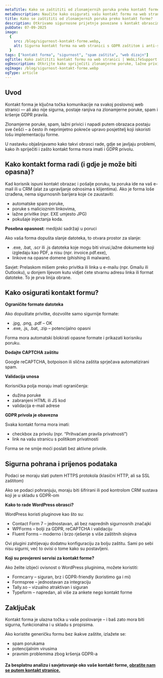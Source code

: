 ```yaml
---
metaTitle: Kako se zaštititi od zlonamjernih poruka preko kontakt forme | WebLifeSupport
metaDescription: Naučite kako osigurati vašu kontakt formu na web stranici od spama, virusa i GDPR problema – savjeti iz prakse.
title: Kako se zaštititi od zlonamjernih poruka preko kontakt forme?
description: Otkrivamo sigurnosne prijetnje povezane s kontakt obrascima i kako ih možete spriječiti kroz kvalitetnu implementaciju i provjerene servise.
pubDate: 07-09-2025
image:
  {
    src: /blog/sigurnost-kontakt-forme.webp,
    alt: Sigurna kontakt forma na web stranici s GDPR zaštitom i anti-spam mjerama,
  }
tags: ["kontakt forma", "sigurnost", "spam zaštita", "web dizajn"]
ogTitle: Kako zaštititi kontakt formu na web stranici | WebLifeSupport
ogDescription: Otkrijte kako spriječiti zlonamjerne poruke, lažne privitke i neželjeni spam kroz sigurnu i profesionalnu izradu kontakt obrasca.
ogImage: /blog/sigurnost-kontakt-forme.webp
ogType: article
---
```


## Uvod

Kontakt forma je ključna točka komunikacije na svakoj poslovnoj web stranici — ali ako nije sigurna, postaje ranjiva na zlonamjerne poruke, spam i kršenje GDPR pravila.

Zlonamjerne poruke, spam, lažni privici i napadi putem obrazaca postaju sve češći – a često ih neprimjetno pokreće upravo posjetitelj koji iskoristi lošu implementaciju forme.

U nastavku objašnjavamo kako takvi obrasci rade, gdje se javljaju problemi, kako ih spriječiti i zašto kontakt forma mora imati i GDPR privolu.

## Kako kontakt forma radi (i gdje je može biti opasna)?

Kad korisnik ispuni kontakt obrazac i pošalje poruku, ta poruka ide na vaš e-mail ili u CRM (alat za upravljanje odnosima s klijentima). Ako je forma loše izrađena, nema sigurnosnih barijera koje će zaustaviti:

- automatske spam poruke,
- poruke s malicioznim linkovima,
- lažne privitke (npr. EXE umjesto JPG)
- pokušaje injectanja koda.

**Posebna opasnost**: medijski sadržaji u poruci

Ako vaša forma dopušta slanje datoteka, to otvara prostor za slanje:

- .exe, .bat, .scr ili .js datoteka koje mogu biti virusi,lažne dokumente koji izgledaju kao PDF, a nisu (npr. invoice.pdf.exe),
- linkove na opasne domene (phishing ili malware).

Savjet: Prelaskom mišem preko privitka ili linka u e-mailu (npr. Gmailu ili Outlooku), u donjem lijevom kutu vidjet ćete stvarnu adresu linka ili format datoteke. To je prva linija obrane.

## Kako osigurati kontakt formu?

**Ograničite formate datoteka**

Ako dopuštate privitke, dozvolite samo sigurnije formate:

- .jpg, .png, .pdf – OK
- .exe, .js, .bat, .zip – potencijalno opasni

Forma mora automatski blokirati opasne formate i prikazati korisniku poruku.

**Dodajte CAPTCHA zaštitu**

Google reCAPTCHA, botpoison ili slična zaštita sprječava automatizirani spam.

**Validacija unosa**

Korisnička polja moraju imati ograničenja:

- dužina poruke
- zabranjeni HTML ili JS kod
- validacija e-mail adrese

**GDPR privola je obavezna**

Svaka kontakt forma mora imati:

- checkbox za privolu (npr. “Prihvaćam pravila privatnosti”)
- link na vašu stranicu s politikom privatnosti

Forma se ne smije moći poslati bez aktivne privole.

## Sigurna pohrana i prijenos podataka

Podaci se moraju slati putem HTTPS protokola (klasični HTTP, ali sa SSL zaštitom)

Ako se podaci pohranjuju, moraju biti šifrirani ili pod kontrolom CRM sustava koji je u skladu s GDPR-om

**Kako to rade WordPress obrasci?**

WordPress koristi pluginove kao što su:

- Contact Form 7 – jednostavan, ali bez naprednih sigurnosnih značajki
- WPForms – bolji za GDPR, reCAPTCHA i validaciju
- Fluent Forms – moderno i brzo rješenje s više zaštitnih slojeva

Ovi plugini zahtijevaju dodatnu konfiguraciju za bolju zaštitu. Sami po sebi nisu sigurni, već to ovisi o tome kako su postavljeni.

**Koji su provjereni servisi za kontakt forme?**

Ako želite izbjeći ovisnost o WordPress pluginima, možete koristiti:

- Formcarry – siguran, brz i GDPR-friendly (koristimo ga i mi)
- Formspree – jednostavan za integraciju
- Tally.so – vizualno atraktivan i siguran
- Typeform – napredan, ali više za ankete nego kontakt forme

## Zaključak

Kontakt forma je ulazna točka u vaše poslovanje – i baš zato mora biti sigurna, funkcionalna i u skladu s propisima.

Ako koristite generičku formu bez ikakve zaštite, izlažete se:

- spam porukama
- potencijalnim virusima
- pravnim problemima zbog kršenja GDPR-a

#### Za besplatnu analizu i savjetovanje oko vaše kontakt forme, [obratite nam se putem kontakt stranice.](/kontakt-weblifesupport)
